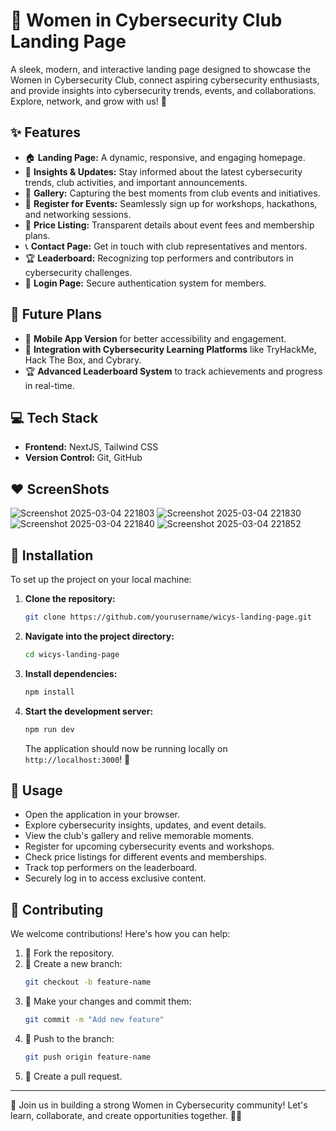 # 🌟 Women in Cybersecurity Club Landing Page

A sleek, modern, and interactive landing page designed to showcase the Women in Cybersecurity Club, connect aspiring cybersecurity enthusiasts, and provide insights into cybersecurity trends, events, and collaborations. Explore, network, and grow with us! 🚀

## ✨ Features
- 🏠 **Landing Page:** A dynamic, responsive, and engaging homepage.
- 📅 **Insights & Updates:** Stay informed about the latest cybersecurity trends, club activities, and important announcements.
- 🎨 **Gallery:** Capturing the best moments from club events and initiatives.
- 💼 **Register for Events:** Seamlessly sign up for workshops, hackathons, and networking sessions.
- 💸 **Price Listing:** Transparent details about event fees and membership plans.
- 📞 **Contact Page:** Get in touch with club representatives and mentors.
- 🏆 **Leaderboard:** Recognizing top performers and contributors in cybersecurity challenges.
- 🔐 **Login Page:** Secure authentication system for members.

## 🌟 Future Plans
- 📱 **Mobile App Version** for better accessibility and engagement.
- 🔗 **Integration with Cybersecurity Learning Platforms** like TryHackMe, Hack The Box, and Cybrary.
- 🏆 **Advanced Leaderboard System** to track achievements and progress in real-time.

## 💻 Tech Stack
- **Frontend:** NextJS, Tailwind CSS
- **Version Control:** Git, GitHub

## ❤️ ScreenShots 
![Screenshot 2025-03-04 221803](https://github.com/user-attachments/assets/294cc8af-d120-4d16-a352-c4dfbbfb6eda)
![Screenshot 2025-03-04 221830](https://github.com/user-attachments/assets/0108007a-5347-4c17-b3d4-ba6cd336ddb4)
![Screenshot 2025-03-04 221840](https://github.com/user-attachments/assets/258b7c84-d69f-40d1-b6d8-05968889bdcf)
![Screenshot 2025-03-04 221852](https://github.com/user-attachments/assets/15860044-6014-4812-b10f-4d6adf9c8063)


## 🚀 Installation
To set up the project on your local machine:

1. **Clone the repository:**
   ```bash
   git clone https://github.com/yourusername/wicys-landing-page.git
   ```
2. **Navigate into the project directory:**
   ```bash
   cd wicys-landing-page
   ```
3. **Install dependencies:**
   ```bash
   npm install
   ```
4. **Start the development server:**
   ```bash
   npm run dev
   ```
   The application should now be running locally on `http://localhost:3000`! 🎉

## 🫠 Usage
- Open the application in your browser.
- Explore cybersecurity insights, updates, and event details.
- View the club's gallery and relive memorable moments.
- Register for upcoming cybersecurity events and workshops.
- Check price listings for different events and memberships.
- Track top performers on the leaderboard.
- Securely log in to access exclusive content.

## 🤝 Contributing
We welcome contributions! Here's how you can help:

1. 🍔 Fork the repository.
2. 🌳 Create a new branch:
   ```bash
   git checkout -b feature-name
   ```
3. 📝 Make your changes and commit them:
   ```bash
   git commit -m "Add new feature"
   ```
4. 🔄 Push to the branch:
   ```bash
   git push origin feature-name
   ```
5. 📢 Create a pull request.

---

🚀 Join us in building a strong Women in Cybersecurity community! Let's learn, collaborate, and create opportunities together. 🔧🔐

